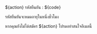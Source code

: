 ${action} รหัสยืนยัน : ${code}

รหัสยืนยันจะหมดอายุในหนึ่งชั่วโมง

หากคุณยังไม่ได้สมัคร ${action} โปรดอย่าสนใจอีเมลนี้
